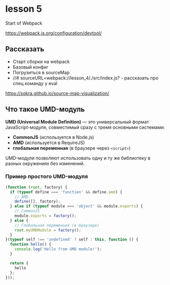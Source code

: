 # lesson 5

Start of Webpack

https://webpack.js.org/configuration/devtool/

## Рассказать

- Старт сборки на webpack
- Базовый конфиг
- Погрузиться в sourceMap
- //# sourceURL=webpack://lesson_4/./src/index.js? - рассказать про спец команду у eval

https://sokra.github.io/source-map-visualization/

## Что такое UMD-модуль

**UMD (Universal Module Definition)** — это универсальный формат JavaScript-модуля, совместимый сразу с тремя основными системами:

- **CommonJS** (используется в Node.js)
- **AMD** (используется в RequireJS)
- **глобальная переменная** (в браузере через `<script>`)

UMD-модули позволяют использовать одну и ту же библиотеку в разных окружениях без изменений.

### Пример простого UMD-модуля

```js
(function (root, factory) {
  if (typeof define === 'function' && define.amd) {
    // AMD
    define([], factory);
  } else if (typeof module === 'object' && module.exports) {
    // CommonJS
    module.exports = factory();
  } else {
    // Глобальная переменная (в браузере)
    root.myUMDModule = factory();
  }
}(typeof self !== 'undefined' ? self : this, function () {
  function hello() {
    console.log('Hello from UMD module!');
  }

  return {
    hello
  };
}));
```
